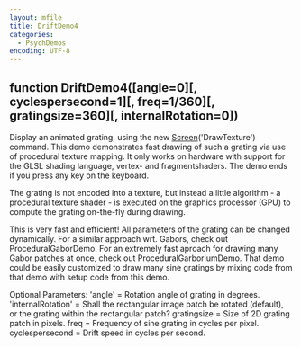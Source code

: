 ```yaml
---
layout: mfile
title: DriftDemo4
categories:
  - PsychDemos
encoding: UTF-8
---
```


function DriftDemo4([angle=0][, cyclespersecond=1][, freq=1/360][, gratingsize=360][, internalRotation=0])
----

Display an animated grating, using the new [Screen](/docs/Screen)('DrawTexture') command.
This demo demonstrates fast drawing of such a grating via use of procedural
texture mapping. It only works on hardware with support for the GLSL
shading language, vertex- and fragmentshaders. The demo ends if you press
any key on the keyboard.

The grating is not encoded into a texture, but instead a little algorithm - a
procedural texture shader - is executed on the graphics processor (GPU)
to compute the grating on-the-fly during drawing.

This is very fast and efficient! All parameters of the grating can be
changed dynamically. For a similar approach wrt. Gabors, check out
ProceduralGaborDemo. For an extremely fast aproach for drawing many Gabor
patches at once, check out ProceduralGarboriumDemo. That demo could be
easily customized to draw many sine gratings by mixing code from that
demo with setup code from this demo.

Optional Parameters:
'angle' = Rotation angle of grating in degrees.
'internalRotation' = Shall the rectangular image patch be rotated
(default), or the grating within the rectangular patch?
gratingsize = Size of 2D grating patch in pixels.
freq = Frequency of sine grating in cycles per pixel.
cyclespersecond = Drift speed in cycles per second.
